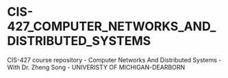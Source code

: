 # CIS-427_COMPUTER_NETWORKS_AND_DISTRIBUTED_SYSTEMS

CIS-427 course repository - Computer Networks And Distributed Systems - With Dr. Zheng Song - UNIVERISTY OF MICHIGAN-DEARBORN
